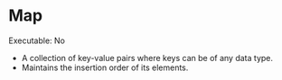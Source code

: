 # Map

Executable: No

- A collection of key-value pairs where keys can be of any data type.
- Maintains the insertion order of its elements.